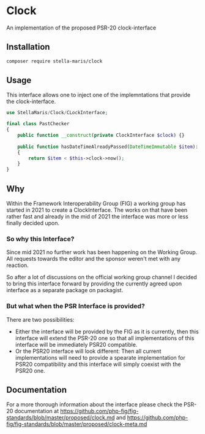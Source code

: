 # Clock

An implementation of the proposed PSR-20 clock-interface

## Installation

```bash
composer require stella-maris/clock
```

## Usage

This interface allows one to inject one of the implemntations that provide the 
clock-interface.

```php
use StellaMaris/Clock/CLockInterface;

final class PastChecker
{
    public function __construct(private ClockInterface $clock) {}
    
    public function hasDateTimeAlreadyPassed(DateTimeImmutable $item): bool
    {
        return $item < $this->clock->now();
    }
}
```

## Why

Within the Framework Interoperability Group (FIG) a working group has started in 2021 to
create a ClockInterface. The works on that have been rather fast and already in the mid of 
2021 the interface was more or less finally decided upon. 

### So why this Interface?

Since mid 2021 no further work has been happening on the Working Group. All requests towards
the editor and the sponsor weren't met with any reaction.

So after a lot of discussions on the official working group channel I decided to bring this 
interface forward by providing the currently agreed upon interface as a separate package 
on packagist.

### But what when the PSR Interface is provided?

There are two possibilities: 
* Either the interface will be provided by the FIG as it is currently,
then this interface will extend the PSR-20 one so that all implementations of this 
interface will be immediately PSR20 compatible. 
* Or the PSR20 interface will look different: Then all current implementations will
need to provide a spearate implementation for PSR20 compatibility and this interface will 
simply coexist with the PSR20 one.

## Documentation

For a more thorough information about the interface please check the PSR-20 documentation 
at https://github.com/php-fig/fig-standards/blob/master/proposed/clock.md and 
https://github.com/php-fig/fig-standards/blob/master/proposed/clock-meta.md

